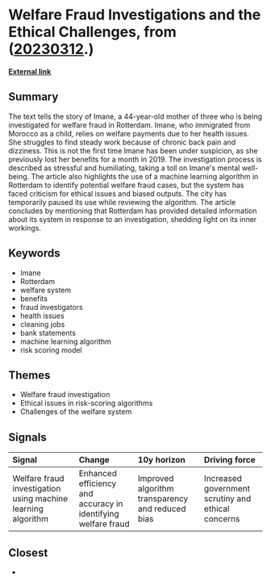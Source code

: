 # __Welfare Fraud Investigations and the Ethical Challenges__, from ([20230312](https://kghosh.substack.com/p/20230312).)

__[External link](https://www.wired.com/story/welfare-algorithms-discrimination/?utm_source=substack&utm_medium=email)__



## Summary

The text tells the story of Imane, a 44-year-old mother of three who is being investigated for welfare fraud in Rotterdam. Imane, who immigrated from Morocco as a child, relies on welfare payments due to her health issues. She struggles to find steady work because of chronic back pain and dizziness. This is not the first time Imane has been under suspicion, as she previously lost her benefits for a month in 2019. The investigation process is described as stressful and humiliating, taking a toll on Imane's mental well-being. The article also highlights the use of a machine learning algorithm in Rotterdam to identify potential welfare fraud cases, but the system has faced criticism for ethical issues and biased outputs. The city has temporarily paused its use while reviewing the algorithm. The article concludes by mentioning that Rotterdam has provided detailed information about its system in response to an investigation, shedding light on its inner workings.

## Keywords

* Imane
* Rotterdam
* welfare system
* benefits
* fraud investigators
* health issues
* cleaning jobs
* bank statements
* machine learning algorithm
* risk scoring model

## Themes

* Welfare fraud investigation
* Ethical issues in risk-scoring algorithms
* Challenges of the welfare system

## Signals

| Signal                                                       | Change                                                        | 10y horizon                                      | Driving force                                      |
|:-------------------------------------------------------------|:--------------------------------------------------------------|:-------------------------------------------------|:---------------------------------------------------|
| Welfare fraud investigation using machine learning algorithm | Enhanced efficiency and accuracy in identifying welfare fraud | Improved algorithm transparency and reduced bias | Increased government scrutiny and ethical concerns |

## Closest

* 